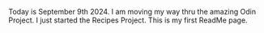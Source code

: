 Today is September 9th 2024. I am moving my way thru the amazing Odin Project. I just started the Recipes Project. This is my first ReadMe page.
